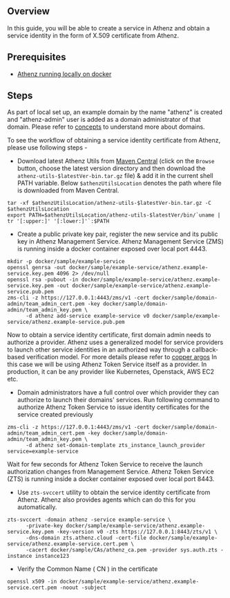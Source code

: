 ## Overview
In this guide, you will be able to create a service in Athenz and obtain a service identity in the form of X.509 certificate from Athenz.

## Prerequisites
* [Athenz running locally on docker](local_athenz_on_docker.md)

## Steps

As part of local set up, an example domain by the name "athenz" is created and "athenz-admin" user is added as a domain administrator of that domain. Please refer to [concepts](data_model.md#domains) to understand more about domains.

To see the workflow of obtaining a service identity certificate from Athenz, please use following steps -

* Download latest Athenz Utils from [Maven Central](https://search.maven.org/artifact/com.yahoo.athenz/athenz-utils)
  (click on the `Browse` button, choose the latest version directory and then
  download the `athenz-utils-$latestVer-bin.tar.gz` file)
  & add it in the current shell PATH variable.
  Below `$athenzUtilsLocation` denotes the path where file is downloaded from Maven Central.

```shell
tar -xf $athenzUtilsLocation/athenz-utils-$latestVer-bin.tar.gz -C $athenzUtilsLocation
export PATH=$athenzUtilsLocation/athenz-utils-$latestVer/bin/`uname | tr '[:upper:]' '[:lower:]'`:$PATH
```

* Create a public private key pair, register the new service and its public key in Athenz Management Service. Athenz Management Service (ZMS) is running inside a docker container exposed over local port 4443. 

```shell
mkdir -p docker/sample/example-service
openssl genrsa -out docker/sample/example-service/athenz.example-service.key.pem 4096 2> /dev/null
openssl rsa -pubout -in docker/sample/example-service/athenz.example-service.key.pem -out docker/sample/example-service/athenz.example-service.pub.pem
zms-cli -z https://127.0.0.1:4443/zms/v1 -cert docker/sample/domain-admin/team_admin_cert.pem -key docker/sample/domain-admin/team_admin_key.pem \
      -d athenz add-service example-service v0 docker/sample/example-service/athenz.example-service.pub.pem
```

Now to obtain a service identity certificate, first domain admin needs to authorize a provider. Athenz uses a generalized model for service providers to launch other service identities in an authorized way through a callback-based verification model.
For more details please refer to [copper argos](copper_argos.md)
In this case we will be using Athenz Token Service itself as a provider. In production, it can be any provider like Kubernetes, Openstack, AWS EC2 etc.

* Domain administrators have a full control over which provider they can authorize to launch their domains' services. Run following command to authorize Athenz Token Service to issue identity certificates for the service created previously

```shell
zms-cli -z https://127.0.0.1:4443/zms/v1 -cert docker/sample/domain-admin/team_admin_cert.pem -key docker/sample/domain-admin/team_admin_key.pem \
      -d athenz set-domain-template zts_instance_launch_provider service=example-service
```

Wait for few seconds for Athenz Token Service to receive the launch authorization changes from Management Service. Athenz Token Service (ZTS) is running inside a docker container exposed over local port 8443.

* Use `zts-svccert` utility to obtain the service identity certificate from Athenz. Athenz also provides agents which can do this for you automatically. 

```shell
zts-svccert -domain athenz -service example-service \
      -private-key docker/sample/example-service/athenz.example-service.key.pem -key-version v0 -zts https://127.0.0.1:8443/zts/v1 \
      -dns-domain zts.athenz.cloud -cert-file docker/sample/example-service/athenz.example-service.cert.pem \
      -cacert docker/sample/CAs/athenz_ca.pem -provider sys.auth.zts -instance instance123
```

* Verify the Common Name ( CN ) in the certificate

```shell
openssl x509 -in docker/sample/example-service/athenz.example-service.cert.pem -noout -subject
```
